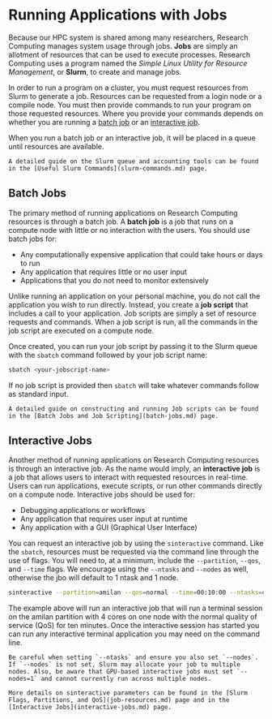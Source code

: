 # Running Applications with Jobs

Because our HPC system is shared among many researchers, Research Computing manages system usage through jobs. **Jobs** are simply an allotment of resources that can be used to execute processes. Research Computing uses a program named the *Simple Linux Utility for Resource Management*, or **Slurm**, to create and manage jobs.

In order to run a program on a cluster, you must request resources from Slurm to generate a job. Resources can be requested from a login node or a compile node. You must then provide commands to run your program on those requested resources. Where you provide your commands depends on whether you are running a [batch job](batch-jobs.md) or an [interactive job](interactive-jobs.md).

When you run a batch job or an interactive job, it will be placed in a queue until resources are available. 

```{seealso}
A detailed guide on the Slurm queue and accounting tools can be found in the [Useful Slurm Commands](slurm-commands.md) page.
```

## Batch Jobs

The primary method of running applications on Research Computing resources is through a batch job. A **batch job** is a job that runs on a compute node with little or no interaction with the users. You should use batch jobs for: 

- Any computationally expensive application that could take hours or days to run
- Any application that requires little or no user input
- Applications that you do not need to monitor extensively

Unlike running an application on your personal machine, you do not call the application you wish to run directly. Instead, you create a **job script** that includes a call to your application. Job scripts are simply a set of resource requests and commands. When a job script is run, all the commands in the job script are executed on a compute node. 

Once created, you can run your job script by passing it to the Slurm queue with the `sbatch` command followed by your job script name:

```bash
sbatch <your-jobscript-name>
```

If no job script is provided then `sbatch` will take whatever commands follow as standard input.

```{seealso}
A detailed guide on constructing and running Job scripts can be found in the [Batch Jobs and Job Scripting](batch-jobs.md) page.
```

## Interactive Jobs

Another method of running applications on Research Computing resources is through an interactive job. As the name would imply, an **interactive job** is a job that allows users to interact with requested resources in real-time. Users can run applications, execute scripts, or run other commands directly on a compute node. Interactive jobs should be used for:

- Debugging applications or workflows
- Any application that requires user input at runtime
- Any application with a GUI (Graphical User Interface)

You can request an interactive job by using the `sinteractive` command. Like the `sbatch`, resources must be requested via the command line through the use of flags. You will need to, at a minimum, include the `--partition`, `--qos`, and `--time` flags. We encourage using the `--ntasks` and `--nodes` as well, otherwise the jbo will default to 1 ntask and 1 node.  

```bash
sinteractive --partition=amilan --qos=normal --time=00:10:00 --ntasks=4 --nodes=1
```

The example above will run an interactive job that will run a terminal session on the amilan partition with 4 cores on one node with the normal quality of service (QoS) for ten minutes. Once the interactive session has started you can run any interactive terminal application you may need on the command line. 

```{important}
Be careful when setting `--ntasks` and ensure you also set `--nodes`. If `--nodes` is not set, Slurm may allocate your job to multiple nodes. Also, be aware that GPU-based interactive jobs must set `--nodes=1` and cannot currently run across multiple nodes.
```

```{seealso}
More details on sinteractive parameters can be found in the [Slurm Flags, Partitions, and QoS](job-resources.md) page and in the [Interactive Jobs](interactive-jobs.md) page.
````
